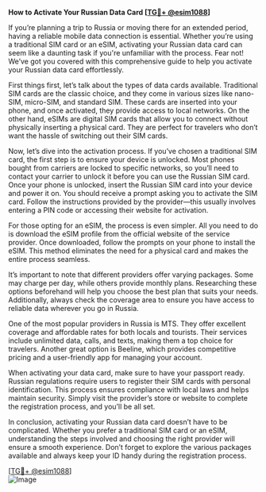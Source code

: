 **How to Activate Your Russian Data Card [[TG💪+ @esim1088](https://t.me/s/esim1088)]**

If you’re planning a trip to Russia or moving there for an extended period, having a reliable mobile data connection is essential. Whether you’re using a traditional SIM card or an eSIM, activating your Russian data card can seem like a daunting task if you're unfamiliar with the process. Fear not! We’ve got you covered with this comprehensive guide to help you activate your Russian data card effortlessly.

First things first, let’s talk about the types of data cards available. Traditional SIM cards are the classic choice, and they come in various sizes like nano-SIM, micro-SIM, and standard SIM. These cards are inserted into your phone, and once activated, they provide access to local networks. On the other hand, eSIMs are digital SIM cards that allow you to connect without physically inserting a physical card. They are perfect for travelers who don’t want the hassle of switching out their SIM cards.

Now, let’s dive into the activation process. If you’ve chosen a traditional SIM card, the first step is to ensure your device is unlocked. Most phones bought from carriers are locked to specific networks, so you’ll need to contact your carrier to unlock it before you can use the Russian SIM card. Once your phone is unlocked, insert the Russian SIM card into your device and power it on. You should receive a prompt asking you to activate the SIM card. Follow the instructions provided by the provider—this usually involves entering a PIN code or accessing their website for activation.

For those opting for an eSIM, the process is even simpler. All you need to do is download the eSIM profile from the official website of the service provider. Once downloaded, follow the prompts on your phone to install the eSIM. This method eliminates the need for a physical card and makes the entire process seamless.

It’s important to note that different providers offer varying packages. Some may charge per day, while others provide monthly plans. Researching these options beforehand will help you choose the best plan that suits your needs. Additionally, always check the coverage area to ensure you have access to reliable data wherever you go in Russia.

One of the most popular providers in Russia is MTS. They offer excellent coverage and affordable rates for both locals and tourists. Their services include unlimited data, calls, and texts, making them a top choice for travelers. Another great option is Beeline, which provides competitive pricing and a user-friendly app for managing your account.

When activating your data card, make sure to have your passport ready. Russian regulations require users to register their SIM cards with personal identification. This process ensures compliance with local laws and helps maintain security. Simply visit the provider’s store or website to complete the registration process, and you’ll be all set.

In conclusion, activating your Russian data card doesn’t have to be complicated. Whether you prefer a traditional SIM card or an eSIM, understanding the steps involved and choosing the right provider will ensure a smooth experience. Don’t forget to explore the various packages available and always keep your ID handy during the registration process.

[[TG💪+ @esim1088](https://t.me/s/esim1088)]  
![Image](https://i.postimg.cc/Y0z9fWf4/image.png)